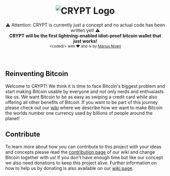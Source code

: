 <h1 align="center">
  <img title="CRYPT logo" alt="CRYPT Logo" src="https://raw.githubusercontent.com/m4r1vs/crypt-pwa/master/crypt-logo-text-small.png">
</h1>
<div align="center">
	⚠ Attention: CRYPT is currently just a concept and no actual code has been written yet! ⚠<br />
  <strong>CRYPT will be the first lightning-enabled idiot-proof bitcoin wallet that just works!</strong>
</div>
<div align="center">
  <sub>&lt;coded/&gt; with ❤︎ and ☕ by <a href="https://github.com/m4r1vs">Marius Niveri</a><br />
</div>
<br />
<br />

## Reinventing Bitcoin
Welcome to CRYPT! We think it is time to face Bitcoin's biggest problem and start making Bitcoin usable by everyone and not only nerds and enthusiasts like us. We want Bitcoin to be as easy as swiping a credit card while also offering all other benefits of Bitcoin. If you want to be part of this journey please check out our [wiki](https://github.com/m4r1vs/CRYPT/wiki) where we describe how we want to make Bitcoin the worlds number one currency used by billions of people around the planet!
## Contribute
To learn more about how you can contribute to this project with your ideas and concepts please read the [contribution page](https://github.com/m4r1vs/CRYPT/wiki/contribute) of our wiki and change Bitcoin together with us! If you don't have enough time but like our concept we also need donations to keep this project alive. Further information on how to help us by donating is also available on our [wiki page](https://github.com/m4r1vs/CRYPT/wiki/contribute).
